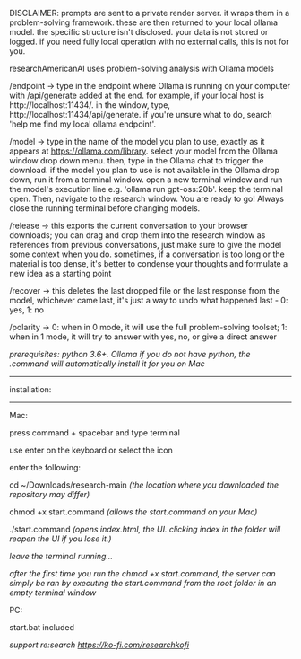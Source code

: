 DISCLAIMER: prompts are sent to a private render server. it wraps them in a problem-solving framework. these are then returned to your local ollama model. the specific structure isn't disclosed. your data is not stored or logged. if you need fully local operation with no external calls, this is not for you.

researchAmericanAI uses problem-solving analysis with Ollama models 

/endpoint → type in the endpoint where Ollama is running on your computer with /api/generate added at the end. for example, if your local host is http://localhost:11434/. in the window, type, http://localhost:11434/api/generate. if you're unsure what to do, search 'help me find my local ollama endpoint'.

/model → type in the name of the model you plan to use, exactly as it appears at https://ollama.com/library. select your model from the Ollama window drop down menu. then, type in the Ollama chat to trigger the download. if the model you plan to use is not available in the Ollama drop down, run it from a terminal window. open a new terminal window and run the model's execution line e.g. 'ollama run gpt-oss:20b'. keep the terminal open. Then, navigate to the research window. You are ready to go! Always close the running terminal before changing models. 

/release → this exports the current conversation to your browser downloads; you can drag and drop them into the research window as references from previous conversations, just make sure to give the model some context when you do. sometimes, if a conversation is too long or the material is too dense, it's better to condense your thoughts and formulate a new idea as a starting point

/recover → this deletes the last dropped file or the last response from the model, whichever came last, it's just a way to undo what happened last - 0: yes, 1: no

/polarity → 0: when in 0 mode, it will use the full problem-solving toolset; 1: when in 1 mode, it will try to answer with yes, no, or give a direct answer

*prerequisites: python 3.6+. Ollama* 
*if you do not have python, the .command will automatically install it for you on Mac*

*************
installation:
*************

Mac:

press command + spacebar and type terminal 

use enter on the keyboard or select the icon

enter the following:

cd ~/Downloads/research-main *(the location where you downloaded the repository may differ)*

chmod +x start.command *(allows the start.command on your Mac)*

./start.command *(opens index.html, the UI. clicking index in the folder will reopen the UI if you lose it.)*

*leave the terminal running...*

*after the first time you run the chmod +x start.command, the server can simply be ran by executing the start.command from the root folder in an empty terminal window*

PC: 

start.bat included

*support re:search https://ko-fi.com/researchkofi*
